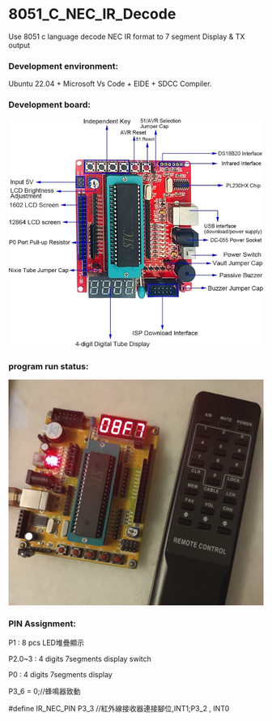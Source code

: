 # 8051_C_NEC_IR_Decode
Use 8051 c language decode NEC IR format to 7 segment Display &amp; TX output

### Development environment:

Ubuntu 22.04 + Microsoft Vs Code + EIDE + SDCC Compiler.

### Development board:

![image](https://github.com/kennychou566/8051_C_NEC_IR_Decode/blob/main/board.jpg)

### program run status:

![image](https://github.com/kennychou566/8051_C_NEC_IR_Decode/blob/main/project.jpg)

### PIN Assignment:

P1 :
	8 pcs LED堆疊顯示

P2.0~3 :
	4 digits  7segments display switch

P0 :
	4 digits  7segments display


P3_6 = 0;//蜂鳴器致動

#define IR_NEC_PIN    P3_3 //紅外線接收器連接腳位,INT1;P3_2 , INT0
